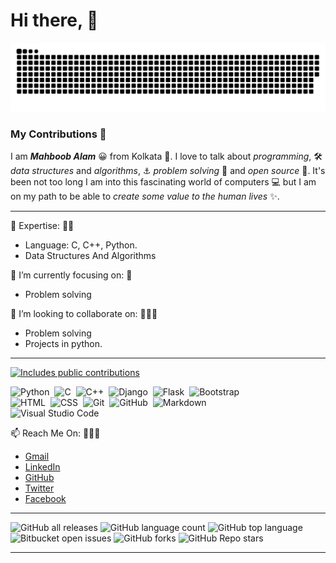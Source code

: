 # Hi there, 👋  

![GitHub Snake Dark](https://raw.githubusercontent.com/Mahboob-A/Mahboob-A/main/dist/github-snake-dark.svg#gh-dark-mode-only)




### My Contributions 🐍


I am ***Mahboob Alam*** 😀 from Kolkata 🌃. I love to talk about _programming_, 🛠 _data structures_ and _algorithms_, ⚓ _problem_ _solving_ 🚦 and _open source_ 📖. It's been not too long I am into this fascinating world of computers 💻 but I am on my path to be able to _create_ _some_ _value_ _to_ _the_ _human_ _lives_ ✨.   

***


🔭 Expertise: 💪🏿
  - Language: C, C++, Python.  
  - Data Structures And Algorithms 
  

🌱 I’m currently focusing on: 👀
  - Problem solving
  

👯 I’m looking to collaborate on: 👨🏿‍💻
  - Problem solving
  - Projects in python.
  
  ***
  

  
<p>
    <a href="https://vaunt.dev">
        <img src="https://api.vaunt.dev/v1/github/entities/Mahboob-A/contributions?format=svg" width="350" title="Includes public contributions"/>
    </a>
</p>

![Python](https://img.shields.io/badge/-Python-05122A?style=flat&logo=python)&nbsp;
![C](https://img.shields.io/badge/-C-05122A?style=flat&logo=C&logoColor=A8B9CC)&nbsp;
![C++](https://img.shields.io/badge/-C++-05122A?style=flat&logo=C%2B%2B&logoColor=00599C)&nbsp;
![Django](https://img.shields.io/badge/-Django-05122A?style=flat&logo=django&logoColor=092E20)&nbsp;
![Flask](https://img.shields.io/badge/-Flask-05122A?style=flat&logo=flask)&nbsp;
![Bootstrap](https://img.shields.io/badge/-Bootstrap-05122A?style=flat&logo=bootstrap&logoColor=563D7C)\
![HTML](https://img.shields.io/badge/-HTML-05122A?style=flat&logo=HTML5)&nbsp;
![CSS](https://img.shields.io/badge/-CSS-05122A?style=flat&logo=CSS3&logoColor=1572B6)&nbsp;
![Git](https://img.shields.io/badge/-Git-05122A?style=flat&logo=git)&nbsp;
![GitHub](https://img.shields.io/badge/-GitHub-05122A?style=flat&logo=github)&nbsp;
![Markdown](https://img.shields.io/badge/-Markdown-05122A?style=flat&logo=markdown)\
![Visual Studio Code](https://img.shields.io/badge/-Visual%20Studio%20Code-05122A?style=flat&logo=visual-studio-code&logoColor=007ACC)&nbsp;

  
📫 Reach Me On: 🙋🏿‍♂️

  - [Gmail](iammahboob.a@gmail.com "Head on to email me!") 
  - [LinkedIn](https://www.linkedin.com/in/i-mahboob/ "Connect me on LinkedIn") 
  - [GitHub](https://github.com/Mahboob-A/ "Connect me on Github")
  - [Twitter](https://twitter.com/iMahboob_A/ "Connect me on Twitter")
  - [Facebook](https://www.facebook.com/iyurious/ "Connect me on Facebook")
  
  ***
  ![GitHub all releases](https://img.shields.io/github/downloads/{Mahboob-A}/{flight-schedule-management}/total)
  ![GitHub language count](https://img.shields.io/github/languages/count/{flight-schedule-management}/{Mahboob-Ae})
  ![GitHub top language](https://img.shields.io/github/languages/top/{Mahboob-A}/{flight-schedule-management}?color=yellow)
  ![Bitbucket open issues](https://img.shields.io/bitbucket/issues/{Mahboob-A}/{flight-schedule-management})
  ![GitHub forks](https://img.shields.io/github/forks/{Mahboob-A}/{flight-schedule-management}?style=social)
  ![GitHub Repo stars](https://img.shields.io/github/stars/{Mahboob-A}/{flight-schedule-management}?style=social)
  ***
